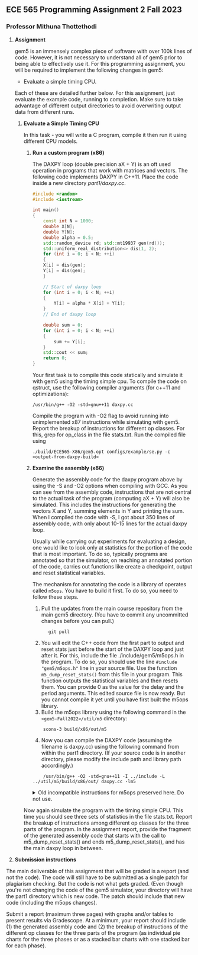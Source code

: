 ## ECE 565 Programming Assignment 2 Fall 2023
### Professor Mithuna Thottethodi

1. **Assignment**
    
    gem5 is an immensely complex piece of software with over 100k lines of code. However, it is not necessary to understand all of gem5 prior to being able to effectively use it. 
    For this programming assignment, you will be required to implement the following changes in gem5:

    * Evaluate a simple timing CPU.
    
    Each of these are detailed further below. For this assignment, just evaluate the example code, running to completion. Make sure to take advantage of different output directories to avoid overwriting output data from different runs. 
        
    1. **Evaluate a Simple Timing CPU**
    
        In this task - you will write a C program, compile it then run it using different CPU models. 
    
        1. **Run a custom program (x86)**
            
            The DAXPY loop (double precision aX + Y) is an oft used operation in programs that work with matrices and vectors. The following code implements DAXPY in C++11.
            Place the code inside a new directory *part1/daxpy.cc*.
    
            ```cpp
            #include <random>
            #include <iostream>
            
            int main()
            {
                const int N = 1000;
                double X[N];
                double Y[N];
                double alpha = 0.5;
                std::random_device rd; std::mt19937 gen(rd());
                std::uniform_real_distribution<> dis(1, 2);
                for (int i = 0; i < N; ++i)
                {
                X[i] = dis(gen);
                Y[i] = dis(gen);
                }
            
                // Start of daxpy loop
                for (int i = 0; i < N; ++i)
                {
                    Y[i] = alpha * X[i] + Y[i];
                }
                // End of daxpy loop
   
                double sum = 0;
                for (int i = 0; i < N; ++i)
                {
                    sum += Y[i];
                }
                std::cout << sum;
                return 0;
            }
            ```
            
        
            Your first task is to compile this code statically and simulate it with gem5 using the timing simple cpu.
            To compile the code on qstruct, use the following compiler arguments (for c++11 and optimizations):
                    
            ```console
            /usr/bin/g++ -O2 -std=gnu++11 daxpy.cc
            ```
            Compile the program with -O2 flag to avoid running into unimplemented x87 instructions while simulating with gem5. Report the breakup of instructions for different op classes. For this, grep for op_class in the file stats.txt. Run the compiled file using
            
            ```console
            ./build/ECE565-X86/gem5.opt configs/example/se.py -c <output-from-daxpy-build>
            ```
    
        2. **Examine the assembly (x86)**
            
            Generate the assembly code for the daxpy program above by using the -S and -O2 options when compiling with GCC. As you can see from the assembly code, instructions that are not central to the actual task of the program (computing aX + Y) will also be simulated. This includes the instructions for generating the vectors X and Y, summing elements in Y and printing the sum. When I compiled the code with -S, I got about 350 lines of assembly code, with only about 10-15 lines for the actual daxpy loop.

            Usually while carrying out experiments for evaluating a design, one would like to look only at statistics for the portion of the code that is most important. To do so, typically programs are annotated so that the simulator, on reaching an annotated portion of the code, carries out functions like create a checkpoint, output and reset statistical variables.
            
            The mechanism for annotating the code is a library of operates called `m5ops`. You have to build it first. To do so, you need to follow these steps.
            
            1. Pull the updates from the main course repository from the main gem5 directory. (You have to commit any uncommitted changes before you can pull.)

             ```console
                   git pull
             ``` 
             
            2. You will edit the C++ code from the first part to output and reset stats just before the start of the DAXPY loop and just after it. For this, include the file ./include/gem5/m5ops.h in the program. To do so, you should use the line `#include "gem5/m5ops.h"` line in your source file. Use the function `m5_dump_reset_stats()` from this file in your program. This function outputs the statistical variables and then resets them. You can provide 0 as the value for the delay and the period arguments. This edited source file is now ready. But you cannot compile it yet until you have first built the m5ops library.
            3.  Build the m5ops library using the following command in the `<gem5-Fall2022>/util/m5` directory:
            
            ```console
                scons-3 build/x86/out/m5
            ```
            
            4. Now you can compile the DAXPY code (assuming the filename is daxpy.cc) using the following command from within the part1 directory. (If your source code is in another directory, please modify the include path and library path accordingly.)
                
            ```console
                /usr/bin/g++ -O2 -std=gnu++11 -I ../include -L ../util/m5/build/x86/out/ daxpy.cc -lm5
            ```

            <details>
                <summary> Old incompatible instructions for m5ops preserved here. Do not use.</summary>
    
            To provide the definition of the m5_dump_reset_stats(), go to the directory util/m5/src/x86/ and edit the SConsopts in the following way:

            ```console
            diff --git a/util/m5/src/x86/SConsopts b/util/m5/src/x86/SConsopts
            index 8763f29..7be70a3 100644
            --- a/util/m5/src/x86/SConsopts
            +++ b/util/m5/src/x86/SConsopts
            @@ -27,7 +27,6 @@ Import('*')
               
            env['VARIANT'] = 'x86'
            get_variant_opt('CROSS_COMPILE', '')
            -env.Append(CFLAGS='-DM5OP_ADDR=0xFFFF0000')
                
            env['CALL_TYPE']['inst'].impl('m5op.S')
            env['CALL_TYPE']['addr'].impl('m5op_addr.S', default=True)
            ```
            
            Execute the following command in the directory util/m5:
                
            ```console
            scons-3 src/x86 
            ```
            
            This will create an object file named util/m5/build/x86/x86/m5op.o. 
        </details>

        Now again simulate the program with the timing simple CPU. This time you should see three sets of statistics in the file stats.txt. Report the breakup of instructions among different op classes for the three parts of the program. In the assignment report, provide the fragment of the generated assembly code that starts with the call to m5_dump_reset_stats() and ends m5_dump_reset_stats(), and has the main daxpy loop in between.

2. **Submission instructions**
    
The main deliverable of this assignment that will be graded is a report (and not the code). The code will still have to be submitted as a single patch for plagiarism checking. But the code is not what gets graded. (Even though you're not changing the code of the gem5 simulator, your directory will have the part1 directory which is new code. The patch should include that new code (including the m5ops changes). 
    
Submit a report (maximum three pages) with graphs and/or tables to present results via Gradescope.  At a minimum, your report should include (1) the generated assembly code and (2) the breakup of instructions of the different op classes for the three parts of the program (as individual pie charts for the three phases or as a stacked bar charts with one stacked bar for each phase).  
